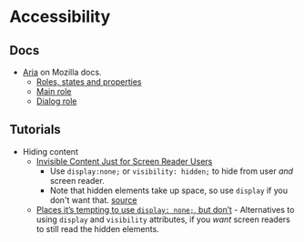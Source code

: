 # Accessibility

## Docs

- [Aria](https://developer.mozilla.org/en-US/docs/Web/Accessibility/ARIA) on Mozilla docs.
    - [Roles, states and properties](https://developer.mozilla.org/en-US/docs/Web/Accessibility/ARIA/ARIA_Techniques)
    - [Main role](https://developer.mozilla.org/en-US/docs/Web/Accessibility/ARIA/Roles/Main_role)
    - [Dialog role](https://developer.mozilla.org/en-US/docs/Web/Accessibility/ARIA/Roles/dialog_role)
    
## Tutorials

- Hiding content
    - [Invisible Content Just for Screen Reader Users](https://webaim.org/techniques/css/invisiblecontent/)
        - Use `display:none;` or `visibility: hidden;` to hide from user _and_ screen reader. 
        - Note that hidden elements take up space, so use `display` if you don't want that. [source](https://www.w3schools.com/cssref/pr_class_visibility.asp)
    - [Places it’s tempting to use `display: none;`, but don’t](https://css-tricks.com/places-its-tempting-to-use-display-none-but-dont/) - Alternatives to using `display` and `visibility` attributes, if you _want_ screen readers to still read the hidden elements.
